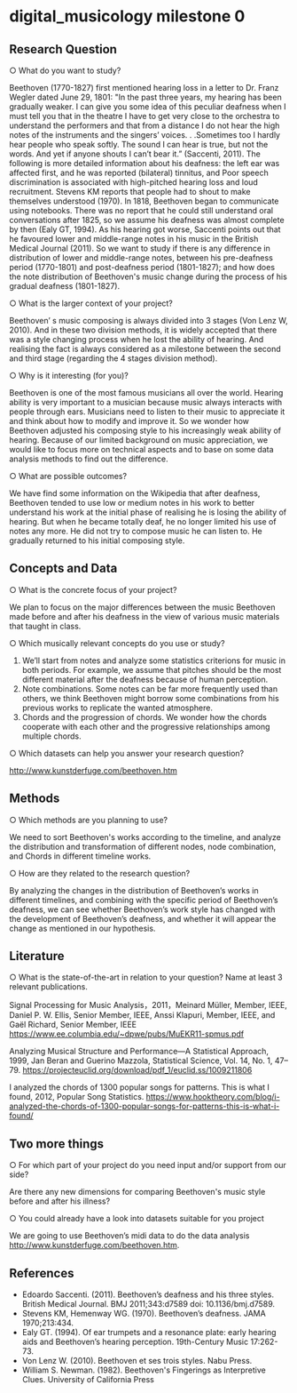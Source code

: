 # digital_musicology milestone 0

## Research Question 

○ What do you want to study? 

Beethoven (1770-1827) first mentioned hearing loss in a letter to Dr. Franz Wegler dated June 29, 1801: "In the past three years, my hearing has been gradually weaker. I can give you some idea of this peculiar deafness when I must tell you that in the theatre I have to get very close to the orchestra to understand the performers and that from a distance I do not hear the high notes of the instruments and the singers’ voices. . .Sometimes too I hardly hear people who speak softly. The sound I can hear is true, but not the words. And yet if anyone shouts I can’t bear it.” (Saccenti, 2011). The following is more detailed information about his deafness: the left ear was affected first, and he was reported (bilateral) tinnitus, and Poor speech discrimination is associated with high-pitched hearing loss and loud recruitment. Stevens KM reports that people had to shout to make themselves understood (1970). In 1818, Beethoven began to communicate using notebooks. There was no report that he could still understand oral conversations after 1825, so we assume his deafness was almost complete by then (Ealy GT, 1994). As his hearing got worse, Saccenti points out that he favoured lower and middle-range notes in his music in the British Medical Journal (2011). So we want to study if there is any difference in distribution of lower and middle-range notes, between his pre-deafness period (1770-1801) and post-deafness period (1801-1827); and how does the note distribution of Beethoven's music change during the process of his gradual deafness (1801-1827).

○ What is the larger context of your project? 

Beethoven’ s music composing is always divided into 3 stages (Von Lenz W, 2010). And in these two division methods, it is widely accepted that there was a style changing process when he lost the ability of hearing. And realising the fact is always considered as a milestone between the second and third stage (regarding the 4 stages division method).

○ Why is it interesting (for you)? 

Beethoven is one of the most famous musicians all over the world. Hearing ability is very important to a musician because music always interacts with people through ears. Musicians need to listen to their music to appreciate it and think about how to modify and improve it. So we wonder how  Beethoven adjusted his composing style to his increasingly weak ability of hearing. Because of our limited background on music appreciation, we would like to focus more on technical aspects and to base on some data analysis methods to find out the difference.

○ What are possible outcomes?

We have find some information on the Wikipedia that after deafness, Beethoven tended to use low or medium notes in his work to better understand his work at the initial phase of realising he is losing the ability of hearing. But when he became totally deaf, he no longer limited his use of notes any more. He did not try to compose music he can listen to. He gradually returned to his initial composing style.

## Concepts and Data 
 
○ What is the concrete focus of your project? 

We plan to focus on the major differences between the music Beethoven made before and after his deafness in the view of various music materials that taught in class. 

○ Which musically relevant concepts do you use or study? 

1) We’ll start from notes and analyze some statistics criterions for music in both periods. For example, we assume that pitches should be the most different material after the deafness because of human perception. 
2) Note combinations. Some notes can be far more frequently used than others, we think Beethoven might borrow some combinations from his previous works to replicate the wanted atmosphere. 
3) Chords and the progression of chords. We wonder how the chords cooperate with each other and the progressive relationships among multiple chords.

○ Which datasets can help you answer your research question? 

http://www.kunstderfuge.com/beethoven.htm


## Methods

○ Which methods are you planning to use? 

We need to sort Beethoven's works according to the timeline, and analyze the distribution and transformation of different nodes, node combination, and Chords in different timeline works.

○ How are they related to the research question? 

By analyzing the changes in the distribution of Beethoven’s works in different timelines, and combining with the specific period of Beethoven’s deafness, we can see whether Beethoven’s work style has changed with the development of Beethoven’s deafness, and whether it will appear the change as mentioned in our hypothesis.

## Literature 

○ What is the state-of-the-art in relation to your question? Name at least 3 relevant publications. 

Signal Processing for Music Analysis，2011，Meinard Müller, Member, IEEE, Daniel P. W. Ellis, Senior Member, IEEE, Anssi Klapuri, Member, IEEE, and
Gaël Richard, Senior Member, IEEE https://www.ee.columbia.edu/~dpwe/pubs/MuEKR11-spmus.pdf

Analyzing Musical Structure and Performance—A Statistical Approach, 1999, Jan Beran and Guerino Mazzola, Statistical Science, Vol. 14, No. 1, 47–79. https://projecteuclid.org/download/pdf_1/euclid.ss/1009211806

I analyzed the chords of 1300 popular songs for patterns. This is what I found, 2012, Popular Song Statistics. https://www.hooktheory.com/blog/i-analyzed-the-chords-of-1300-popular-songs-for-patterns-this-is-what-i-found/

 
## Two more things 

○ For which part of your project do you need input and/or support from our side?

Are there any new dimensions for comparing Beethoven's music style before and after his illness?

○ You could already have a look into datasets suitable for you project

We are going to use Beethoven’s midi data to do the data analysis http://www.kunstderfuge.com/beethoven.htm.

## References

 - Edoardo Saccenti. (2011). Beethoven’s deafness and his three styles. British Medical Journal. BMJ 2011;343:d7589 doi: 10.1136/bmj.d7589.
 - Stevens KM, Hemenway WG. (1970). Beethoven’s deafness. JAMA 1970;213:434.
 - Ealy GT. (1994). Of ear trumpets and a resonance plate: early hearing aids and Beethoven’s hearing perception. 19th-Century Music 17:262-73.
 - Von Lenz W. (2010). Beethoven et ses trois styles. Nabu Press.
 - William S. Newman. (1982). Beethoven's Fingerings as Interpretive Clues. University of California Press


